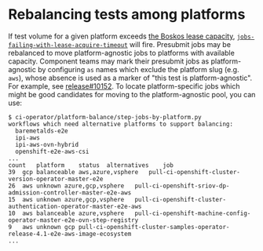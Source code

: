 # Rebalancing tests among platforms

If test volume for a given platform exceeds [the Boskos lease capacity][boskos-leases], [`jobs-failing-with-lease-acquire-timeout`](../../clusters/app.ci/openshift-user-workload-monitoring/mixins/prometheus_out/ci-alerts_prometheusrule.yaml) will fire.
Presubmit jobs may be rebalanced to move platform-agnostic jobs to platforms with available capacity.
Component teams may mark their presubmit jobs as platform-agnostic by configuring `as` names which exclude the platform slug (e.g. `aws`), whose absence is used as a marker of "this test is platform-agnostic".
For example, see [release#10152][release-10152].
To locate platform-specific jobs which might be good candidates for moving to the platform-agnostic pool, you can use:

```console
$ ci-operator/platform-balance/step-jobs-by-platform.py
workflows which need alternative platforms to support balancing:
  baremetalds-e2e
  ipi-aws
  ipi-aws-ovn-hybrid
  openshift-e2e-aws-csi
...
count	platform	status	alternatives	job
39	gcp	balanceable	aws,azure,vsphere	pull-ci-openshift-cluster-version-operator-master-e2e
26	aws	unknown	azure,gcp,vsphere	pull-ci-openshift-sriov-dp-admission-controller-master-e2e-aws
15	aws	unknown	azure,gcp,vsphere	pull-ci-openshift-cluster-authentication-operator-master-e2e-aws
10	aws	balanceable	azure,vsphere	pull-ci-openshift-machine-config-operator-master-e2e-ovn-step-registry
9	aws	unknown	gcp	pull-ci-openshift-cluster-samples-operator-release-4.1-e2e-aws-image-ecosystem
...
```


[boskos-leases]: https://docs.ci.openshift.org/docs/architecture/quota-and-leases/
[release-10152]: https://github.com/openshift/release/pull/10152
